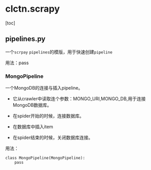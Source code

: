 # clctn.scrapy

[toc]

## pipelines.py

一个`scrpay` `pipelines`的模版，用于快速创建`pipeline`

用法：pass

### MongoPipeline

一个MongoDB的连接与插入pipeline。

* 它从crawler中读取连个参数：MONGO_URI,MONGO_DB,用于连接MongoDB数据库。

* 在spider开始的时候，连接数据库。

* 在数据库中插入item

* 在spider结束的时候，关闭数据库连接。

用法：

    class MongoPipeline(MongoPipeline):
        pass
        